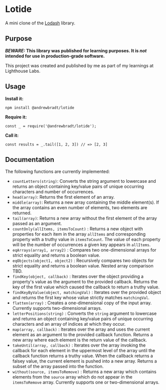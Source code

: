 # Lotide

A mini clone of the [Lodash](https://lodash.com) library.

## Purpose

**_BEWARE:_ This library was published for learning purposes. It is _not_ intended for use in production-grade software.**

This project was created and published by me as part of my learnings at Lighthouse Labs. 

## Usage

**Install it:**

`npm install @andrewbradt/lotide`

**Require it:**

`const _ = require('@andrewbradt/lotide');`

**Call it:**

`const results = _.tail([1, 2, 3]) // => [2, 3]`

## Documentation

The following functions are currently implemented:

* `countLetters(string)`: Converts the string argument to lowercase and returns an object containing key/value pairs of unique occurring characters and number of occurrences.
* `head(array)`: Returns the first element of an array. 
* `middle(array)`: Returns a new array containing the middle element(s).  If the array contains an even number of elements, two elements are returned.
* `tail(array)`: Returns a new array without the first element of the array passed as an argument.
* `countOnly(allItems, itemsToCount)` : Returns a new object with properties for each item in the array ```allItems``` and corresponding property with a truthy value in ```itemsToCount```. The value of each property will be the number of occurrences a given key appears in ```allItems```.
* `eqArrays(array1, array2)` : Compares two one-dimensional arrays for strict equality and returns a boolean value.
* `eqObjects(object1, object2)` : Recursively compares two objects for strict equality and returns a boolean value. Nested array comparison TBD. 
* `findKey(object, callback)` : Iterates over the object providing a property's value as the argument to the provided callback. Returns the key of the first value which caused the callback to return a truthy value. 
* `findKeyByValue(object, matchingVal)` : Iterates over the provided object and returns the first key whose value strictly matches ```matchingVal```. 
* `flatten(array)` : Creates a one-dimensional copy of the input array.  Currently supports two-dimensional arrays.
* `letterPositions(string)` : Converts the ```string``` argument to lowercase and returns an object containing key/value pairs of unique occurring characters and an array of indices at which they occur.
*  `map(array, callback)` : Iterates over the array and uses the current element as an argument to the provided callback function.  Returns a new array where each element is the return value of the callback. 
* `takeUntil(array, callback)` : Iterates over the array invoking the callback for each element in the uppermost level of the array until the callback function returns a truthy value.  When the callback returns a falsey value, the current element is pushed into a new array.  Returns a subset of the array passed into the function. 
* `without(source, itemsToRemove)` : Returns a new array which contains elements from the ```source``` array which do not appear in the ```itemsToRemove``` array.  Currently supports one or two-dimensional arrays.